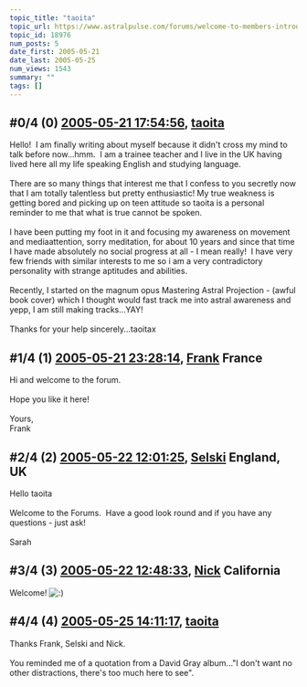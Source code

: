 ```yaml
---
topic_title: "taoita"
topic_url: https://www.astralpulse.com/forums/welcome-to-members-introductions!/taoita
topic_id: 18976
num_posts: 5
date_first: 2005-05-21
date_last: 2005-05-25
num_views: 1543
summary: ""
tags: []
---
```


## \#0/4 (0) [2005-05-21 17:54:56](https://www.astralpulse.com/forums/index.php?msg=163696), [taoita](https://www.astralpulse.com/forums/profile/?u=9063)  ##
<section>
Hello!  I am finally writing about myself because it didn't cross my mind to talk before now...hmm.  I am a trainee teacher and I live in the UK having lived here all my life speaking English and studying language.
<br>
<br>
There are so many things that interest me that I confess to you secretly now that I am totally talentless but pretty enthusiastic! My true weakness is getting bored and picking up on teen attitude so taoita is a personal reminder to me that what is true cannot be spoken.
<br>
<br>
I have been putting my foot in it and focusing my awareness on movement and mediaattention, sorry meditation, for about 10 years and since that time I have made absolutely no social progress at all - I mean really!  I have very few friends with similar interests to me so i am a very contradictory personality with strange aptitudes and abilities.
<br>
<br>
Recently, I started on the magnum opus Mastering Astral Projection - (awful book cover) which I thought would fast track me into astral awareness and yepp, I am still making tracks...YAY!
<br>
<br>
Thanks for your help sincerely...taoitax
</section>

## \#1/4 (1) [2005-05-21 23:28:14](https://www.astralpulse.com/forums/index.php?msg=163719), [Frank](https://www.astralpulse.com/forums/profile/?u=359) France ##
<section>
Hi and welcome to the forum.
<br>
<br>
Hope you like it here!
<br>
<br>
Yours,
<br>
Frank
</section>

## \#2/4 (2) [2005-05-22 12:01:25](https://www.astralpulse.com/forums/index.php?msg=163756), [Selski](https://www.astralpulse.com/forums/profile/?u=6012) England, UK ##
<section>
Hello taoita
<br>
<br>
Welcome to the Forums.  Have a good look round and if you have any questions - just ask!
<br>
<br>
Sarah
</section>

## \#3/4 (3) [2005-05-22 12:48:33](https://www.astralpulse.com/forums/index.php?msg=163770), [Nick](https://www.astralpulse.com/forums/profile/?u=2080) California ##
<section>
Welcome!
<img alt=":)" class="smiley" src="https://www.astralpulse.com/forums/Smileys/fugue/smiley.png" title="Smiley"/>
</section>

## \#4/4 (4) [2005-05-25 14:11:17](https://www.astralpulse.com/forums/index.php?msg=164120), [taoita](https://www.astralpulse.com/forums/profile/?u=9063)  ##
<section>
Thanks Frank, Selski and Nick.
<br>
<br>
You reminded me of a quotation from a David Gray album..."I don't want no other distractions, there's too much here to see".
</section>